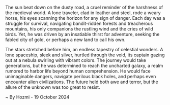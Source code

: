
The sun beat down on the dusty road, a cruel reminder of the harshness of the medieval world. A lone traveler, clad in leather and steel, rode a weary horse, his eyes scanning the horizon for any sign of danger. Each day was a struggle for survival, navigating bandit-ridden forests and treacherous mountains, his only companions the rustling wind and the cries of wild birds. Yet, he was driven by an insatiable thirst for adventure, seeking the fabled city of gold, or perhaps a new land to call his own.

The stars stretched before him, an endless tapestry of celestial wonders. A lone spaceship, sleek and silver, hurtled through the void, its captain gazing out at a nebula swirling with vibrant colors. The journey would take generations, but he was determined to reach the uncharted galaxy, a realm rumored to harbor life beyond human comprehension. He would face unimaginable dangers, navigate perilous black holes, and perhaps even encounter alien civilizations. The future held both awe and terror, but the allure of the unknown was too great to resist. 

~ By Hozmi - 19 October 2024

